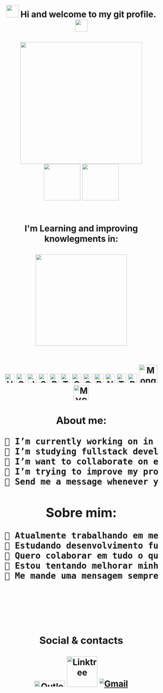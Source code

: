 
<h1 align="center"><img src="https://media.giphy.com/media/hvRJCLFzcasrR4ia7z/giphy.gif" width="40px"> Hi and welcome to my git profile.<img src="https://media.giphy.com/media/hvRJCLFzcasrR4ia7z/giphy.gif" width="40px"</h1>
</br></br>

<div align="center">
<img src="https://cdn.dribbble.com/users/2131993/screenshots/4948736/thoughtworks-gif_dribbble.gif" widt="400px" height="400px"></br>
<div>
<img height="120px" src="https://github-readme-stats.vercel.app/api?username=P-a-u-l-o&theme=great-gatsby&show_icons=true)">
<img height="120px" src="https://github-readme-stats.vercel.app/api/top-langs/?username=P-a-u-l-o&theme=great-gatsby&layout=compact">
 </div><br><br>

<div>
 I'm Learning and improving knowlegments in:<br><br>
<img src="https://redblink.com/wp-content/uploads/2019/07/1-OF0xEMkWBv-69zvmNs6RDQ.gif" widt="300px" height="300px">
</div>
</br>

  <a href="https://html.spec.whatwg.org/multipage/"> <img width="30" src="https://cdn.jsdelivr.net/gh/devicons/devicon/icons/html5/html5-original.svg"  alt="HTML5 brand" title="HTML5 semantic"/></a>
 <a href="https://www.w3.org/Style/CSS/current-work#roadmap"><img width="30" src="https://cdn.jsdelivr.net/gh/devicons/devicon/icons/css3/css3-original.svg" alt="CSS3 brand" title="CSS3"/></a>
<a href="https://developer.mozilla.org/pt-BR/docs/Web/JavaScript/Reference"><img width="30" src="https://cdn.jsdelivr.net/gh/devicons/devicon/icons/javascript/javascript-original.svg" alt="JavaScript brand" title="JavaScript/ES6" /></a>
<a href="https://sass-lang.com/documentation"><img width="30" src="https://sass-lang.com/assets/img/logos/logo-b6e1ef6e.svg" alt="Sass brand" title="Sass"/></a>
<a href="https://getbootstrap.com/docs/5.0/getting-started/introduction/"><img width="30" src="https://cdn.jsdelivr.net/gh/devicons/devicon/icons/bootstrap/bootstrap-plain.svg" alt="Bootstrap brand" title="Bootstrap"/></a>
 <a href="https://tailwindcss.com/docs"> <img width="30" src="https://tailwindcss.com/_next/static/media/tailwindcss-mark.79614a5f61617ba49a0891494521226b.svg" alt="TailwindCSS brand" title="TailwindCSS"/></a>
  <a href="https://git-scm.com/doc"> <img width="30" src="https://img.icons8.com/color/2x/git.png" alt="Git brand" title="Git"/></a>
  <a href="https://docs.github.com/pt"> <img width="30" src="https://img.icons8.com/fluency/2x/github.png" alt="GitHub brand" title="GitHub" /></a>
  <a href="https://pt-br.reactjs.org/docs/getting-started.html"><img width="30" src="https://cdn.jsdelivr.net/gh/devicons/devicon/icons/react/react-original.svg" alt="ReactJS brand" title="ReactJS"/></a>
  <a href="https://nodejs.org/en/docs/"><img width="30" src="https://img.icons8.com/color/2x/nodejs.png" alt="NodeJs brand" title="NodeJS"/></a>
 <a href="https://www.typescriptlang.org/docs/"><img width="30" src="https://cdn.jsdelivr.net/gh/devicons/devicon/icons/typescript/typescript-original.svg" alt="TypeScript brand" title="TypeScript"/></a>
  <a href="https://redux.js.org/tutorials/essentials/part-1-overview-concepts"><img width="30" src="https://cdn.jsdelivr.net/gh/devicons/devicon/icons/redux/redux-original.svg" alt="REDUX brand" title="Redux"/></a>
  <a href="https://docs.mongodb.com/"><img width="60" src="https://webimages.mongodb.com/_com_assets/cms/kuyj3d95v5vbmm2f4-horizontal_white.svg?auto=format%252Ccompress" alt="MongoDB brand" title="MongoDB"/><a/>
<a href="https://dev.mysql.com/doc/"><img width="50" src="https://cdn.jsdelivr.net/gh/devicons/devicon/icons/mysql/mysql-original-wordmark.svg" alt="MYSQL brand" title="MySQL Server"/><a/>
 
 
 
</div>



### About me:
<div>
  
<pre>
<strong>🔭 I’m currently working on in my professional and personaly development.</strong>
<strong>🌱 I’m studying fullstack development and each technologies embeded on it.</strong>
<strong>👯 I’m want to collaborate on every I'll could, I believe that it'll help me improve my skills in development carrer.</strong>
<strong>🤔 I’m trying to improve my professional network and learn with others that had more experience than me.</strong>
<strong>💬 Send me a message whenever you want, after all that's what we're here for, to exchange knowledge. </strong>
</pre>
## Sobre mim:
  <pre>
<strong>🔭 Atualmente trabalhando em meu desenvolvimento profissional e pessoal.</strong>
<strong>🌱 Estudando desenvolvimento fullstack e cada tecnologia incorporada.</strong>
<strong>👯 Quero colaborar em tudo o que puder acredito que isso vai me ajudar a melhorar minhas habilidades na carreira dev.</strong>
<strong>🤔 Estou tentando melhorar minha rede profissional e aprender com outras pessoas que têm mais experiência do que eu.</strong>
<strong>💬 Me mande uma mensagem sempre que quiser, afinal é para isso que estamos aqui, para trocar conhecimentos.</strong>
    </pre>
   </br>

<div align="center">
  

</br>

<div align="center">
  
  

<!--
  <a href="https://www.linkedin.com/in/paulo-silva-94901812b/" target="_blank"><img src="https://img.shields.io/badge/-LinkedIn-%230077B5?style=for-the-badge&logo=linkedin&logoColor=white" target="_blank"></a>
  
    <a href="https://www.twitch.tv/k1ngstream" target="_blank"><img src="https://img.shields.io/badge/Twitch-9146FF?style=for-the-badge&logo=twitch&logoColor=white" target="_blank"></a>
  <a href="https://discord.gg/cEzjjtfJZ2" target="_blank"><img src="https://img.shields.io/badge/Discord-7289DA?style=for-the-badge&logo=discord&logoColor=white" target="_blank"></a>
  <a href="https://twitter.com/K1ngStream" target="_blank"><img src="https://w7.pngwing.com/pngs/474/303/png-transparent-logo-twitter-social-networking-service-graphics-twitter-blue-text-logo.png" width="100" height="28" target="_blank"></a>
  <a href="https://www.instagram.com/__silvapaulo__/" target="_blank"><img src="https://img.shields.io/badge/-Instagram-%23E4405F?style=for-the-badge&logo=instagram&logoColor=white" target="_blank"></a>
-->
  ### Social & contacts
 <a href = "mailto:paulo.ads.silva@hotmail.com"><img src="https://iconape.com/wp-content/png_logo_vector/outlook-com-logo.png" width="100" height="20" target="_blank" title="Outlook"></a>
 <a href="https://linktr.ee/Silva_Paulo" target="_blank"><img src="https://img.icons8.com/color/2x/linktree.png" width="100" title="Linktree"></a>
 <a href = "mailto:paulinhosajsilva@gmail.com" target="_blank"><img src="https://img.shields.io/badge/-Gmail-%23333?style=for-the-badge&logo=gmail&logoColor=white" title="Gmail" ></a>
 	</div>
 
  </br></br></br>

